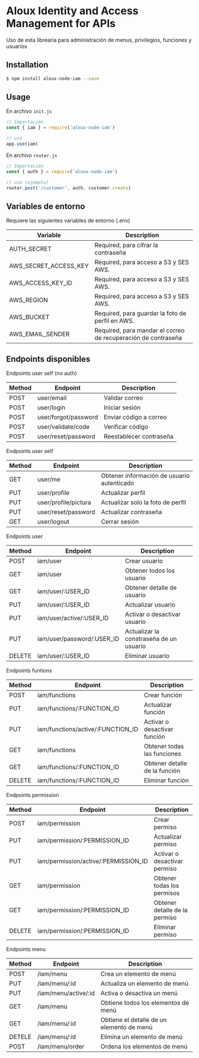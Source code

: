 # Aloux Identity and Access Management for APIs

Uso de esta librearía para administración de menus, privilegios, funciones y usuarios

## Installation

```bash
$ npm install aloux-node-iam --save
```


## Usage
En archivo `init.js`

```js
// Importación
const { iam } = require('aloux-node-iam')

// uso
app.use(iam)
```


En archivo `router.js`

```js
// Importación
const { auth } = require('aloux-node-iam')

// uso (ejemplo)
router.post('/customer', auth, customer.create)
```

## Variables de entorno

Requiere las siguientes variables de entorno (.env)

| Variable              |   Description |
| ----------------------|---------------|
| AUTH_SECRET           |   Required, para cifrar la contraseña |
| AWS_SECRET_ACCESS_KEY |   Required, para acceso a S3 y SES AWS. |
| AWS_ACCESS_KEY_ID     |   Required, para acceso a S3 y SES AWS. |
| AWS_REGION            |   Required, para acceso a S3 y SES AWS. |
| AWS_BUCKET            |   Required, para guardar la foto de perfil en AWS. |
| AWS_EMAIL_SENDER      |   Required, para mandar el correo de recuperación de contraseña |


## Endpoints disponibles

Endpoints user self (no auth)

| Method    |   Endpoint                |   Description |
| --------- | --------------------------|---------------|
| POST      |   user/email              |   Validar correo |
| POST      |   user/login              |   Iniciar sesión |
| POST      |   user/forgot/password    |	Enviar código a correo |
| POST      |   user/validate/code      |   Verificar código |
| POST      |   user/reset/password     |   Reestablecer contraseña |


Endpoints user self

| Method    |   Endpoint                |   Description |
| --------- | --------------------------|---------------|
| GET       |	user/me                 |	Obtener información de usuario autenticado |
| PUT       |	user/profile            |	Actualizar perfil |
| PUT       |	user/profile/pictura    |	Actualizar solo la foto de perfil |
| PUT       |	user/reset/password     |	Actualizar contraseña |
| GET       |	user/logout             |	Cerrar sesión |


Endpoints user

| Method     |   Endpoint                    |   Description |
| --------- | ------------------------------|----------------|
| POST      |   iam/user                    |	Crear usuario |
| GET       |	iam/user                    |	Obtener todos los usuario |
| GET       |	iam/user/:USER_ID           |	Obtener detalle de usuario |
| PUT       |	iam/user/:USER_ID           |	Actualizar usuario |
| PUT       |	iam/user/active/:USER_ID    |	Activar o desactivar usuario |
| PUT       |	iam/user/password/:USER_ID  |	Actualizar la constraseña de un usuario |
| DELETE    |	iam/user/:USER_ID           |	Eliminar usuario |


Endpoints funtions

| Method     |   Endpoint                            |   Description |
| --------- | --------------------------------------|----------------|
| POST      |   iam/functions                       |   Crear función |
| PUT       |	iam/functions/:FUNCTION_ID          |	Actualizar función |
| PUT       |	iam/functions/active/:FUNCTION_ID   |	Activar o desactivar función |
| GET       |	iam/functions                       |	Obtener todas las funciones |
| GET       |	iam/functions/:FUNCTION_ID          |	Obtener detalle de la función |
| DELETE    |	iam/functions/:FUNCTION_ID          |	Eliminar función |


Endpoints permission

| Method    |   Endpoint                                |   Description |
| --------- | ------------------------------------------|---------------|
| POST      |	iam/permission                          |   Crear permiso
| PUT       |	iam/permission/:PERMISSION_ID           |	Actualizar permiso |
| PUT       |	iam/permission/active/:PERMISSION_ID    |	Activar o desactivar permiso |
| GET       |	iam/permission                          |   Obtener todas los permisos |
| GET       |	iam/permission/:PERMISSION_ID           |	Obtener detalle de la permiso |
| DELETE    |	iam/permission/:PERMISSION_ID           |	Eliminar permiso |


Endpoints menu

| Method    |   Endpoint                |   Description |
| --------- | --------------------------|---------------|
| POST      |   /iam/menu               |   Crea un elemento de menú |
| PUT       |   /iam/menu/:id           |   Actualiza un elemento de menú |
| PUT       |   /iam/menu/active/:id    |   Activa o desactiva un menú |
| GET       |   /iam/menu               |   Obtiene todos los elementos de menú |
| GET       |   /iam/menu/:id           |   Obtiene el detalle de un elemento de menú |
| DETELE    |   /iam/menu/:id           |   Elimina un elemento de menú |
| POST      |   /iam/menu/order         |   Ordena los elementos de menú |
